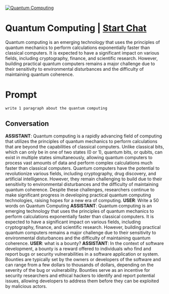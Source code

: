 
[![Quantum Computing](https://flow-prompt-covers.s3.us-west-1.amazonaws.com/icon/vintage/vint_10.png)](https://gptcall.net/chat.html?data=%7B%22contact%22%3A%7B%22id%22%3A%22S_qMVN4Y1NgeZzhrdx9WK%22%2C%22flow%22%3Atrue%7D%7D)
# Quantum Computing | [Start Chat](https://gptcall.net/chat.html?data=%7B%22contact%22%3A%7B%22id%22%3A%22S_qMVN4Y1NgeZzhrdx9WK%22%2C%22flow%22%3Atrue%7D%7D)
Quantum computing is an emerging technology that uses the principles of quantum mechanics to perform calculations exponentially faster than classical computers. It is expected to have a significant impact on various fields, including cryptography, finance, and scientific research. However, building practical quantum computers remains a major challenge due to their sensitivity to environmental disturbances and the difficulty of maintaining quantum coherence.

# Prompt

```
write 1 paragraph about the quantum computing
```

## Conversation

**ASSISTANT**: Quantum computing is a rapidly advancing field of computing that utilizes the principles of quantum mechanics to perform calculations that are beyond the capabilities of classical computers. Unlike classical bits, which can only be in one of two states (0 or 1), quantum bits, or qubits, can exist in multiple states simultaneously, allowing quantum computers to process vast amounts of data and perform complex calculations much faster than classical computers. Quantum computers have the potential to revolutionize various fields, including cryptography, drug discovery, and artificial intelligence. However, they remain challenging to build due to their sensitivity to environmental disturbances and the difficulty of maintaining quantum coherence. Despite these challenges, researchers continue to make significant progress in developing practical quantum computing technologies, raising hopes for a new era of computing.
**USER**: Write a 50 words on Quantum Computing
**ASSISTANT**: Quantum computing is an emerging technology that uses the principles of quantum mechanics to perform calculations exponentially faster than classical computers. It is expected to have a significant impact on various fields, including cryptography, finance, and scientific research. However, building practical quantum computers remains a major challenge due to their sensitivity to environmental disturbances and the difficulty of maintaining quantum coherence.
**USER**: what is a bounty?
**ASSISTANT**: In the context of software development, a bounty is a reward offered to individuals who find and report bugs or security vulnerabilities in a software application or system. Bounties are typically set by the owners or developers of the software and can range from a few dollars to thousands of dollars, depending on the severity of the bug or vulnerability. Bounties serve as an incentive for security researchers and ethical hackers to identify and report potential issues, allowing developers to address them before they can be exploited by malicious actors.


